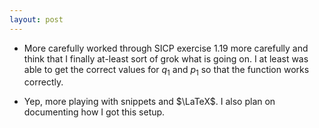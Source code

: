 ```yaml
---
layout: post
---
```


- More carefully worked through SICP exercise 1.19 more carefully and
  think that I finally at-least sort of grok what is going on. I at
  least was able to get the correct values for $q_1$ and $p_1$ so that
  the function works correctly. 

- Yep, more playing with snippets and $\LaTeX$. I also plan on
  documenting how I got this setup.


